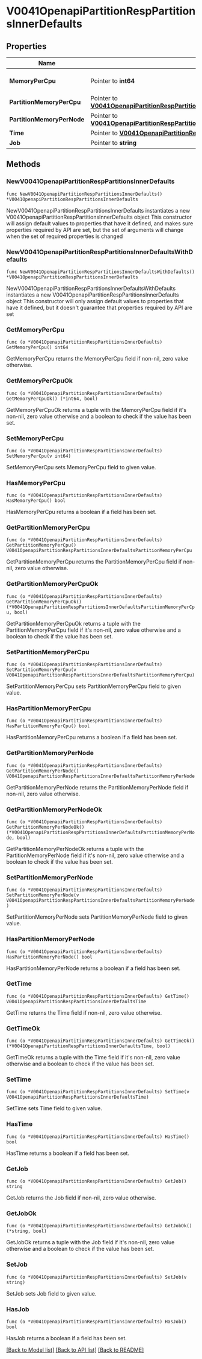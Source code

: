 # V0041OpenapiPartitionRespPartitionsInnerDefaults

## Properties

Name | Type | Description | Notes
------------ | ------------- | ------------- | -------------
**MemoryPerCpu** | Pointer to **int64** | DefMemPerCPU or DefMemPerNode | [optional] 
**PartitionMemoryPerCpu** | Pointer to [**V0041OpenapiPartitionRespPartitionsInnerDefaultsPartitionMemoryPerCpu**](V0041OpenapiPartitionRespPartitionsInnerDefaultsPartitionMemoryPerCpu.md) |  | [optional] 
**PartitionMemoryPerNode** | Pointer to [**V0041OpenapiPartitionRespPartitionsInnerDefaultsPartitionMemoryPerNode**](V0041OpenapiPartitionRespPartitionsInnerDefaultsPartitionMemoryPerNode.md) |  | [optional] 
**Time** | Pointer to [**V0041OpenapiPartitionRespPartitionsInnerDefaultsTime**](V0041OpenapiPartitionRespPartitionsInnerDefaultsTime.md) |  | [optional] 
**Job** | Pointer to **string** | JobDefaults | [optional] 

## Methods

### NewV0041OpenapiPartitionRespPartitionsInnerDefaults

`func NewV0041OpenapiPartitionRespPartitionsInnerDefaults() *V0041OpenapiPartitionRespPartitionsInnerDefaults`

NewV0041OpenapiPartitionRespPartitionsInnerDefaults instantiates a new V0041OpenapiPartitionRespPartitionsInnerDefaults object
This constructor will assign default values to properties that have it defined,
and makes sure properties required by API are set, but the set of arguments
will change when the set of required properties is changed

### NewV0041OpenapiPartitionRespPartitionsInnerDefaultsWithDefaults

`func NewV0041OpenapiPartitionRespPartitionsInnerDefaultsWithDefaults() *V0041OpenapiPartitionRespPartitionsInnerDefaults`

NewV0041OpenapiPartitionRespPartitionsInnerDefaultsWithDefaults instantiates a new V0041OpenapiPartitionRespPartitionsInnerDefaults object
This constructor will only assign default values to properties that have it defined,
but it doesn't guarantee that properties required by API are set

### GetMemoryPerCpu

`func (o *V0041OpenapiPartitionRespPartitionsInnerDefaults) GetMemoryPerCpu() int64`

GetMemoryPerCpu returns the MemoryPerCpu field if non-nil, zero value otherwise.

### GetMemoryPerCpuOk

`func (o *V0041OpenapiPartitionRespPartitionsInnerDefaults) GetMemoryPerCpuOk() (*int64, bool)`

GetMemoryPerCpuOk returns a tuple with the MemoryPerCpu field if it's non-nil, zero value otherwise
and a boolean to check if the value has been set.

### SetMemoryPerCpu

`func (o *V0041OpenapiPartitionRespPartitionsInnerDefaults) SetMemoryPerCpu(v int64)`

SetMemoryPerCpu sets MemoryPerCpu field to given value.

### HasMemoryPerCpu

`func (o *V0041OpenapiPartitionRespPartitionsInnerDefaults) HasMemoryPerCpu() bool`

HasMemoryPerCpu returns a boolean if a field has been set.

### GetPartitionMemoryPerCpu

`func (o *V0041OpenapiPartitionRespPartitionsInnerDefaults) GetPartitionMemoryPerCpu() V0041OpenapiPartitionRespPartitionsInnerDefaultsPartitionMemoryPerCpu`

GetPartitionMemoryPerCpu returns the PartitionMemoryPerCpu field if non-nil, zero value otherwise.

### GetPartitionMemoryPerCpuOk

`func (o *V0041OpenapiPartitionRespPartitionsInnerDefaults) GetPartitionMemoryPerCpuOk() (*V0041OpenapiPartitionRespPartitionsInnerDefaultsPartitionMemoryPerCpu, bool)`

GetPartitionMemoryPerCpuOk returns a tuple with the PartitionMemoryPerCpu field if it's non-nil, zero value otherwise
and a boolean to check if the value has been set.

### SetPartitionMemoryPerCpu

`func (o *V0041OpenapiPartitionRespPartitionsInnerDefaults) SetPartitionMemoryPerCpu(v V0041OpenapiPartitionRespPartitionsInnerDefaultsPartitionMemoryPerCpu)`

SetPartitionMemoryPerCpu sets PartitionMemoryPerCpu field to given value.

### HasPartitionMemoryPerCpu

`func (o *V0041OpenapiPartitionRespPartitionsInnerDefaults) HasPartitionMemoryPerCpu() bool`

HasPartitionMemoryPerCpu returns a boolean if a field has been set.

### GetPartitionMemoryPerNode

`func (o *V0041OpenapiPartitionRespPartitionsInnerDefaults) GetPartitionMemoryPerNode() V0041OpenapiPartitionRespPartitionsInnerDefaultsPartitionMemoryPerNode`

GetPartitionMemoryPerNode returns the PartitionMemoryPerNode field if non-nil, zero value otherwise.

### GetPartitionMemoryPerNodeOk

`func (o *V0041OpenapiPartitionRespPartitionsInnerDefaults) GetPartitionMemoryPerNodeOk() (*V0041OpenapiPartitionRespPartitionsInnerDefaultsPartitionMemoryPerNode, bool)`

GetPartitionMemoryPerNodeOk returns a tuple with the PartitionMemoryPerNode field if it's non-nil, zero value otherwise
and a boolean to check if the value has been set.

### SetPartitionMemoryPerNode

`func (o *V0041OpenapiPartitionRespPartitionsInnerDefaults) SetPartitionMemoryPerNode(v V0041OpenapiPartitionRespPartitionsInnerDefaultsPartitionMemoryPerNode)`

SetPartitionMemoryPerNode sets PartitionMemoryPerNode field to given value.

### HasPartitionMemoryPerNode

`func (o *V0041OpenapiPartitionRespPartitionsInnerDefaults) HasPartitionMemoryPerNode() bool`

HasPartitionMemoryPerNode returns a boolean if a field has been set.

### GetTime

`func (o *V0041OpenapiPartitionRespPartitionsInnerDefaults) GetTime() V0041OpenapiPartitionRespPartitionsInnerDefaultsTime`

GetTime returns the Time field if non-nil, zero value otherwise.

### GetTimeOk

`func (o *V0041OpenapiPartitionRespPartitionsInnerDefaults) GetTimeOk() (*V0041OpenapiPartitionRespPartitionsInnerDefaultsTime, bool)`

GetTimeOk returns a tuple with the Time field if it's non-nil, zero value otherwise
and a boolean to check if the value has been set.

### SetTime

`func (o *V0041OpenapiPartitionRespPartitionsInnerDefaults) SetTime(v V0041OpenapiPartitionRespPartitionsInnerDefaultsTime)`

SetTime sets Time field to given value.

### HasTime

`func (o *V0041OpenapiPartitionRespPartitionsInnerDefaults) HasTime() bool`

HasTime returns a boolean if a field has been set.

### GetJob

`func (o *V0041OpenapiPartitionRespPartitionsInnerDefaults) GetJob() string`

GetJob returns the Job field if non-nil, zero value otherwise.

### GetJobOk

`func (o *V0041OpenapiPartitionRespPartitionsInnerDefaults) GetJobOk() (*string, bool)`

GetJobOk returns a tuple with the Job field if it's non-nil, zero value otherwise
and a boolean to check if the value has been set.

### SetJob

`func (o *V0041OpenapiPartitionRespPartitionsInnerDefaults) SetJob(v string)`

SetJob sets Job field to given value.

### HasJob

`func (o *V0041OpenapiPartitionRespPartitionsInnerDefaults) HasJob() bool`

HasJob returns a boolean if a field has been set.


[[Back to Model list]](../README.md#documentation-for-models) [[Back to API list]](../README.md#documentation-for-api-endpoints) [[Back to README]](../README.md)


